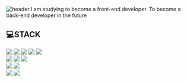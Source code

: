 ![header](https://capsule-render.vercel.app/api?type=waving&color=auto&height=300&section=header&text=Hello%20i'm%20SungKyun%20Ku&fontSize=90)
 I am studying to become a front-end developer. To become a back-end developer in the future


## 💻STACK
![](https://img.shields.io/badge/Javascript-F7DF1E?style=flat-square&logo=JavaScript&logoColor=black)
![](https://img.shields.io/badge/HTML5-E34F26?style=flat-square&logo=HTML5&logoColor=white)
<img src="https://img.shields.io/badge/CSS3-1572B6?style=flat-square&logo=css3&logoColor=white"/>
![](https://img.shields.io/badge/React-FF0000?style=flat-square&logo=React&logoColor=black)
<img src="https://img.shields.io/badge/Next.js-000000?style=flat-square&logo=Next.js&logoColor=white"/>
<br>
![](https://img.shields.io/badge/Nodejs-1572B6?style=flat-square&logo=Nodejs&logoColor=white)
<img src="https://img.shields.io/badge/Typescript-3178C6?style=flat-square&logo=Typescript&logoColor=white"/>
<img src="https://img.shields.io/badge/PHP-777BB4?style=flat-square&logo=php&logoColor=white"/>
<br>
![](https://img.shields.io/badge/C-FA7243?style=flat-square&logo=C&logoColor=white)
![](https://img.shields.io/badge/Python-00C7B7?style=flat-square&logo=Python&logoColor=white)
<br>
<img src="https://img.shields.io/badge/MySQL-4479A1?style=flat-square&logo=MySQL&logoColor=white"/>
<img src="https://img.shields.io/badge/MongoDB-47A248?style=flat-square&logo=MongoDB&logoColor=white"/>


